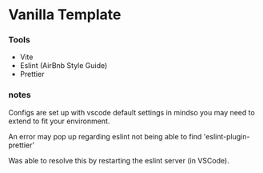# Vanilla Template

### Tools

- Vite
- Eslint (AirBnb Style Guide)
- Prettier

### notes

Configs are set up with vscode default settings in mindso you may need to extend to fit your environment.

An error may pop up regarding eslint not being able to find 'eslint-plugin-prettier'

Was able to resolve this by restarting the eslint server (in VSCode).
